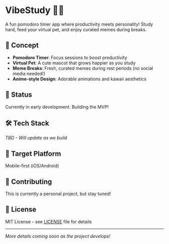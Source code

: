 # VibeStudy 🍅✨

A fun pomodoro timer app where productivity meets personality! Study hard, feed your virtual pet, and enjoy curated memes during breaks.

## 🎯 Concept

- **Pomodoro Timer**: Focus sessions to boost productivity
- **Virtual Pet**: A cute mascot that grows happier as you study
- **Meme Breaks**: Fresh, curated memes during rest periods (no social media needed!)
- **Anime-style Design**: Adorable animations and kawaii aesthetics

## 🚧 Status

Currently in early development. Building the MVP!

## 🛠️ Tech Stack

*TBD - Will update as we build*

## 📱 Target Platform

Mobile-first (iOS/Android)

## 🤝 Contributing

This is currently a personal project, but stay tuned!

## 📄 License

MIT License - see [LICENSE](LICENSE) file for details

---

*More details coming soon as the project develops!*
